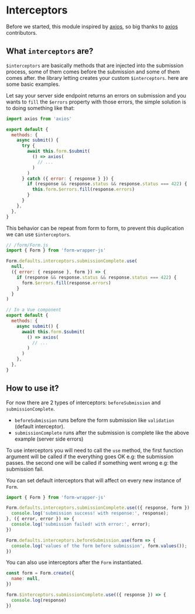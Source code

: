 # Interceptors

Before we started, this module inspired by [axios](https://github.com/axios), so big thanks to [axios](https://github.com/axios) contributors.

## What `interceptors` are?

`$interceptors` are basically methods that are injected into the submission process, some of them comes before the submission and some of them comes after.
the library letting creates your custom `$interceptors`. here are some basic examples.

Let say your server side endpoint returns an errors on submission and you wants to `fill` the `$errors` property with those errors,
the simple solution is to doing something like that:

```js
import axios from 'axios' 

export default {
  methods: {
    async submit() {
      try {
        await this.form.$submit(
          () => axios(
            // ...
          )
        )
      } catch ({ error: { response } }) {
        if (response && response.status && response.status === 422) {
          this.form.$errors.fill(response.errors)
        }
      }
    },
  },
}
```

This behavior can be repeat from form to form, to prevent this duplication we can use `$interceptors`.

```js
// /form/Form.js
import { Form } from 'form-wrapper-js'

Form.defaults.interceptors.submissionComplete.use(
  null,
  ({ error: { response }, form }) => {
    if (response && response.status && response.status === 422) {
      form.$errors.fill(response.errors)
    }
  }
)

// In a Vue component
export default {
  methods: {
    async submit() {
      await this.form.$submit(
        () => axios(
          // ...
        )
      )
    },
  },
}
```

## How to use it?

For now there are 2 types of interceptors: `beforeSubmission` and `submissionComplete`.

- `beforeSubmission` runs before the form submission like `validation` (default interceptor).
- `submissionComplete` runs after the submission is complete like the above example (server side errors)

To use interceptors you will need to call the `use` method, the first function argument will be called if the everything goes OK e.g: the submission passes.
the second one will be called if something went wrong e.g: the submission fail.

You can set default interceptors that will affect on every new instance of `Form`.

```js
import { Form } from 'form-wrapper-js'

Form.defaults.interceptors.submissionComplete.use(({ response, form }) => {
  console.log('submission success! with response:', response);
}, ({ error, error }) => {
  console.log('submission failed! with error:', error);
})

Form.defaults.interceptors.beforeSubmission.use(form => {
  console.log('values of the form before submission', form.values());
})
```

You can also use interceptors after the `Form` instantiated.

```js
const form = Form.create({
  name: null,
})

form.$interceptors.submissionComplete.use(({ response }) => {
  console.log(response)
})
```
